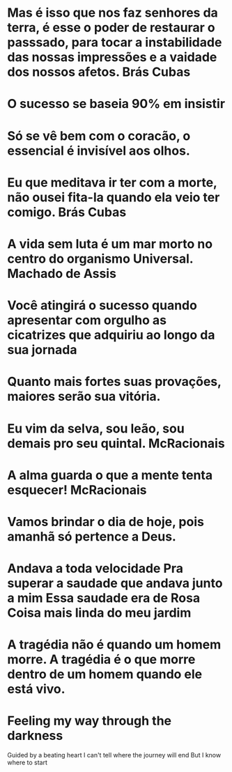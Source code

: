 # Mas é isso que nos faz senhores da terra, é esse o poder de restaurar o passsado, para tocar a instabilidade das nossas impressões e a vaidade dos nossos afetos. Brás Cubas 
# O sucesso se baseia 90% em insistir 
# Só se vê bem com o coracão, o essencial é invisível aos olhos.
# Eu que meditava ir ter com a morte, não ousei fita-la quando ela veio ter comigo. Brás Cubas 
# A vida sem luta é um mar morto no centro do organismo Universal. Machado de Assis
# Você atingirá o sucesso quando apresentar com orgulho as cicatrizes que adquiriu ao longo da sua jornada
# Quanto mais fortes suas provações, maiores serão sua vitória.
# Eu vim da selva, sou leão, sou demais pro seu quintal. McRacionais
# A alma guarda o que a mente tenta esquecer! McRacionais
# Vamos brindar o dia de hoje, pois amanhã só pertence a Deus.
# Andava a toda velocidade Pra superar a saudade que andava junto a mim Essa saudade era de Rosa Coisa mais linda do meu jardim
# A tragédia não é quando um homem morre. A tragédia é o que morre dentro de um homem quando ele está vivo.
# Feeling my way through the darkness
Guided by a beating heart
I can't tell where the journey will end
But I know where to start